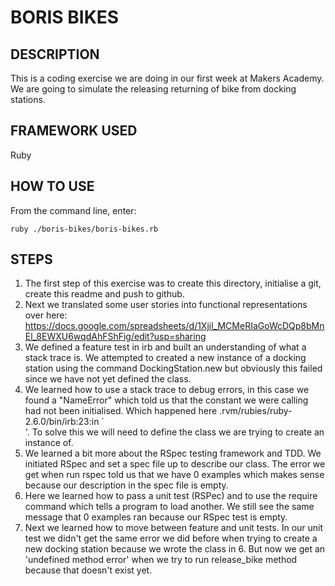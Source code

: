 # BORIS BIKES #

## DESCRIPTION ##

This is a coding exercise we are doing in our first week at Makers Academy.
We are going to simulate the releasing returning of bike from docking stations.

## FRAMEWORK USED ##

Ruby

## HOW TO USE ##
From the command line, enter:
```script
ruby ./boris-bikes/boris-bikes.rb
```

## STEPS ##
1. The first step of this exercise was to create this directory, initialise a git, create this readme and push to github.
2. Next we translated some user stories into functional representations over here: https://docs.google.com/spreadsheets/d/1Xjil_MCMeRIaGoWcDQp8bMnEl_8EWXU6wqdAhFShFig/edit?usp=sharing
3. We defined a feature test in irb and built an understanding of what a stack trace is. We attempted to created a new instance of a docking station using the command DockingStation.new but obviously this failed since we have not yet defined the class.
4. We learned how to use a stack trace to debug errors, in this case we found a "NameError" which told us that the constant we were calling had not been initialised. Which happened here .rvm/rubies/ruby-2.6.0/bin/irb:23:in `<main>'. To solve this we will need to define the class we are trying to create an instance of.
5. We learned a bit more about the RSpec testing framework and TDD. We initiated RSpec and set a spec file up to describe our class. The error we get when run rspec told us that we have 0 examples which makes sense because our description in the spec file is empty.
6. Here we learned how to pass a unit test (RSPec) and to use the require command which tells a program to load another. We still see the same message that 0 examples ran because our RSpec test is empty.
7. Next we learned how to move between feature and unit tests. In our unit test we didn't get the same error we did before when trying to create a new docking station because we wrote the class in 6. But now we get an 'undefined method error' when we try to run release_bike method because that doesn't exist yet.
